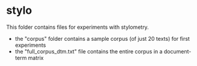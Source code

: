 # stylo

This folder contains files for experiments with stylometry.  
- the "corpus" folder contains a sample corpus (of just 20 texts) for first experiments
- the "full_corpus_dtm.txt" file contains the entire corpus in a document-term matrix